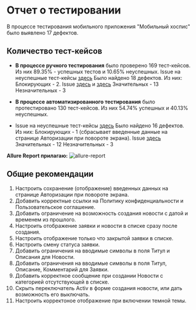 # Отчет о тестировании

В процессе тестирования мобильного приложения "Мобильный хоспис" было выявлено 17 дефектов.

## Количество тест-кейсов

* **В процессе ручного тестирования** было проверено 169 тест-кейсов.
  Из них 89.35% - успешных тестов и 10.65% неуспешных.
  Issue на неуспешные тест-кейсы [здесь](https://github.com/KseniyaChepelevich/diplom/issues)
  Было найдено 18 дефектов. Из них:
  Блокирующих - 2. Issue [здесь](https://github.com/KseniyaChepelevich/diplom/issues/4) и [здесь](https://github.com/KseniyaChepelevich/diplom/issues/18)
  Значительных - 13
  Незначительных - 3

* **В процессе автоматизированного тестирования** было протестировано 130 тест-кейсов.
  Из них 54.74% успешных и 40.13% неуспешных.
* Issue на неуспешные тест-кейсы [здесь](https://github.com/KseniyaChepelevich/diplom/issues)
  Было найдено 16 дефектов. Из них:
  Блокирующих - 1 (сбрасывает введенные данные на странице Авторизации при повороте экрана). Issue [здесь](https://github.com/KseniyaChepelevich/diplom/issues/4)
  Значительных - 12
  Незначительных - 3

**Allure Report прилагаю:**
![allure-report](https://github.com/KseniyaChepelevich/diplom/tree/testing/allure-report)



## Общие рекомендации
1. Настроить сохранение (отображение) введенных данных на странице Авторизации при повороте экрана.
1. Добавить корректные ссылки на Политику конфиденциальности и Пользовательское соглашение.
1. Добавить ограничение на возможность создания новости с датой и временем из прошлого.
1. Настроить отображение заявки и новости в списке сразу после создания.
1. Настроить отображение только что закрытой заявки в списке.
1. Настроить смену статуса заявки.
1. Добавить ограничения на вводимые символы в поля Титул и Описания для Новости.
1. Добавить ограничения на вводимые символы в поля Титул, Описание, Комментарий для Заявки.
1. Добавить корректное сообщение при создании Новости с категорией отсутствующей в списке.
1. Скрыть переключатель Activ в форме создания новости, или дать возможность его выключать.
1. Настроить корректоное отображение при включении темной темы.